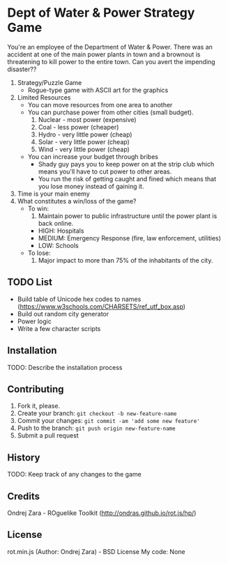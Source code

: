 # Dept of Water & Power Strategy Game

You're an employee of the Department of Water & Power. There was an accident at one of the main power plants in town and a brownout is threatening to kill power to the entire town. Can you avert the impending disaster??

1. Strategy/Puzzle Game
    - Rogue-type game with ASCII art for the graphics
2. Limited Resources
    - You can move resources from one area to another
    - You can purchase power from other cities (small budget).
      1. Nuclear - most power (expensive)
      2. Coal - less power (cheaper)
      3. Hydro - very little power (cheap)
      4. Solar - very little power (cheap)
      5. Wind - very little power (cheap)
    - You can increase your budget through bribes
      - Shady guy pays you to keep power on at the strip club which means you'll have to cut power to other areas.
      - You run the risk of getting caught and fined which means that you lose money instead of gaining it.
3. Time is your main enemy
4. What constitutes a win/loss of the game?
    - To win:
      1. Maintain power to public infrastructure until the power plant is back online.
        - HIGH: Hospitals
        - MEDIUM: Emergency Response (fire, law enforcement, utilities)
        - LOW: Schools
    - To lose:
      1. Major impact to more than 75% of the inhabitants of the city.

## TODO List
- Build table of Unicode hex codes to names (https://www.w3schools.com/CHARSETS/ref_utf_box.asp)
- Build out random city generator
- Power logic
- Write a few character scripts

## Installation
TODO: Describe the installation process

## Contributing
1. Fork it, please.
2. Create your branch: `git checkout -b new-feature-name`
3. Commit your changes: `git commit -am 'add some new feature'`
4. Push to the branch: `git push origin new-feature-name`
5. Submit a pull request

## History
TODO: Keep track of any changes to the game

## Credits
Ondrej Zara - ROguelike Toolkit (http://ondras.github.io/rot.js/hp/)

## License
rot.min.js (Author: Ondrej Zara) - BSD License
My code: None
